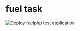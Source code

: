 # fuel task
[![Deploy](https://www.herokucdn.com/deploy/button.png)](https://heroku.com/deploy)
fuelphp test application
